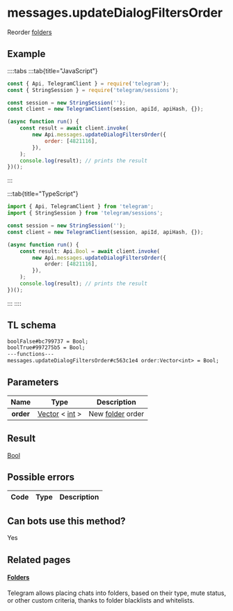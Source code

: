 # messages.updateDialogFiltersOrder

Reorder [folders](https://core.telegram.org/api/folders)

## Example

::::tabs
:::tab{title="JavaScript"}

```js
const { Api, TelegramClient } = require('telegram');
const { StringSession } = require('telegram/sessions');

const session = new StringSession('');
const client = new TelegramClient(session, apiId, apiHash, {});

(async function run() {
    const result = await client.invoke(
        new Api.messages.updateDialogFiltersOrder({
            order: [4821116],
        }),
    );
    console.log(result); // prints the result
})();
```

:::

:::tab{title="TypeScript"}

```ts
import { Api, TelegramClient } from 'telegram';
import { StringSession } from 'telegram/sessions';

const session = new StringSession('');
const client = new TelegramClient(session, apiId, apiHash, {});

(async function run() {
    const result: Api.Bool = await client.invoke(
        new Api.messages.updateDialogFiltersOrder({
            order: [4821116],
        }),
    );
    console.log(result); // prints the result
})();
```

:::
::::

## TL schema

```txt
boolFalse#bc799737 = Bool;
boolTrue#997275b5 = Bool;
---functions---
messages.updateDialogFiltersOrder#c563c1e4 order:Vector<int> = Bool;
```

## Parameters

|   Name    | Type                                                                                              | Description                                               |
| :-------: | ------------------------------------------------------------------------------------------------- | --------------------------------------------------------- |
| **order** | [Vector](https://core.telegram.org/type/Vector%20t) < [int](https://core.telegram.org/type/int) > | New [folder](https://core.telegram.org/api/folders) order |

## Result

[Bool](https://core.telegram.org/type/Bool)

## Possible errors

| Code | Type | Description |
| :--: | ---- | ----------- |

## Can bots use this method?

Yes

## Related pages

#### [Folders](https://core.telegram.org/api/folders)

Telegram allows placing chats into folders, based on their type, mute status, or other custom criteria, thanks to folder blacklists and whitelists.
